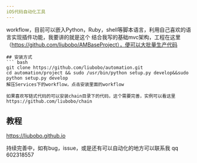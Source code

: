```yaml
---
iOS代码自动化工具
---
```

workflow，目前可以嵌入Python，Ruby，shell等脚本语言，利用自己喜欢的语言实现插件功能，我要讲的就是这个
结合我写的基础mvc架构，工程在这里（https://github.com/liubobo/AMBaseProject），便可以大批量生产代码
```
## 安装方式
``` bash
git clone https://github.com/liubobo/automation.git
cd automation/project && sudo /usr/bin/python setup.py develop&&sudo python setup.py develop
解压Services下的workflow，点击安装里面的workflow

如果喜欢写链式代码的可以安装chain目录下的代码，这个需要完善，实例可以看这里
https://github.com/liubobo/chain
```

## 教程
https://liubobo.github.io

持续完善中，如有bug，issue，或是还有可以自动化的地方可以联系我
qq 602318557




